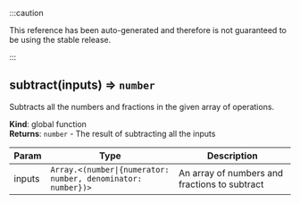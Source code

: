 
:::caution

This reference has been auto-generated and therefore is not guaranteed to be using the stable release.

:::

<a name="subtract"></a>

## subtract(inputs) ⇒ <code>number</code>
Subtracts all the numbers and fractions in the given array of operations.

**Kind**: global function  
**Returns**: <code>number</code> - The result of subtracting all the inputs  

| Param | Type | Description |
| --- | --- | --- |
| inputs | <code>Array.&lt;(number\|{numerator: number, denominator: number})&gt;</code> | An array of numbers and fractions to subtract |

